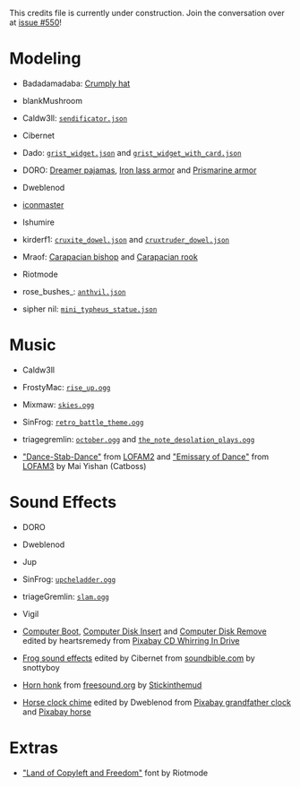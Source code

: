 
This credits file is currently under construction. Join the conversation over at [issue #550](https://github.com/lunar-sway/minestuck/issues/550)!

# Modeling

- Badadamadaba: [Crumply hat](src/main/java/com/mraof/minestuck/client/model/armor/CrumplyHatModel.java)

- blankMushroom

- Caldw3ll: [`sendificator.json`](src/main/resources/assets/minestuck/models/block/sendificator.json)

- Cibernet

- Dado: [`grist_widget.json`](src/main/resources/assets/minestuck/models/block/grist_widget.json)
and [`grist_widget_with_card.json`](src/main/resources/assets/minestuck/models/block/grist_widget_with_card.json)

- DORO: [Dreamer pajamas](src/main/java/com/mraof/minestuck/client/model/armor/DreamerPajamasModel.java),
[Iron lass armor](src/main/resources/assets/minestuck/geo/iron_lass_armor.geo.json)
and [Prismarine armor](src/main/resources/assets/minestuck/geo/prismarine_armor.geo.json)

- Dweblenod

- [iconmaster](https://github.com/iconmaster5326/)

- Ishumire

- kirderf1: [`cruxite_dowel.json`](src/main/resources/assets/minestuck/models/block/cruxite_dowel.json)
and [`cruxtruder_dowel.json`](src/main/resources/assets/minestuck/models/block/cruxtruder_dowel.json)

- Mraof: [Carapacian bishop](src/main/java/com/mraof/minestuck/client/model/entity/BishopModel.java)
and [Carapacian rook](src/main/java/com/mraof/minestuck/client/model/entity/RookModel.java)

- Riotmode

- rose_bushes_: [`anthvil.json`](src/main/resources/assets/minestuck/models/block/anthvil.json)

- sipher nil: [`mini_typheus_statue.json`](src/main/resources/assets/minestuck/models/block/mini_typheus_statue.json)

# Music

- Caldw3ll

- FrostyMac: [`rise_up.ogg`](src/main/resources/assets/minestuck/sounds/music/miscellaneous/rise_up.ogg)

- Mixmaw: [`skies.ogg`](src/main/resources/assets/minestuck/sounds/music/lands/skies.ogg)

- SinFrog: [`retro_battle_theme.ogg`](src/main/resources/assets/minestuck/sounds/records/retro_battle_theme.ogg)

- triagegremlin: [`october.ogg`](src/main/resources/assets/minestuck/sounds/music/lands/october.ogg)
and [`the_note_desolation_plays.ogg`](src/main/resources/assets/minestuck/sounds/music/lands/the_note_desolation_plays.ogg)

- ["Dance-Stab-Dance"](src/main/resources/assets/minestuck/sounds/records/dance_stab_dance.ogg) from [LOFAM2](https://unofficialmspafans.bandcamp.com/track/dance-stab-dance)
and ["Emissary of Dance"](src/main/resources/assets/minestuck/sounds/records/emissary_of_dance.ogg) from [LOFAM3](https://unofficialmspafans.bandcamp.com/track/emissary-of-dance) by Mai Yishan (Catboss)

# Sound Effects

- DORO

- Dweblenod

- Jup

- SinFrog: [`upcheladder.ogg`](src/main/resources/assets/minestuck/sounds/random/upcheladder.ogg)

- triageGremlin: [`slam.ogg`](src/main/resources/assets/minestuck/sounds/mob/slam.ogg)

- Vigil

- [Computer Boot](src/main/resources/assets/minestuck/sounds/random/computer_boot.ogg),
[Computer Disk Insert](src/main/resources/assets/minestuck/sounds/random/computer_disk_insert.ogg)
and [Computer Disk Remove](src/main/resources/assets/minestuck/sounds/random/computer_disk_remove.ogg) edited by heartsremedy
from [Pixabay CD Whirring In Drive](https://pixabay.com/sv/sound-effects/cd-whirring-in-drive-26799/)

- [Frog sound effects](src/main/resources/assets/minestuck/sounds/mob/frog/) edited by Cibernet
from [soundbible.com](https://soundbible.com/1336-Frog-Croaking.html) by snottyboy

- [Horn honk](src/main/resources/assets/minestuck/sounds/item/horn_honk.ogg) from [freesound.org](https://freesound.org/people/Stickinthemud/sounds/27882/) by [Stickinthemud](https://freesound.org/people/Stickinthemud/)

- [Horse clock chime](src/main/resources/assets/minestuck/sounds/random/horse_clock_chime.ogg) edited by Dweblenod
from [Pixabay grandfather clock](https://pixabay.com/sound-effects/028122-clock-grandfather-ticks-amp-striking-oncemp3-75316/)
and [Pixabay horse](https://pixabay.com/sound-effects/horse-123780/)

# Extras

- ["Land of Copyleft and Freedom"](src/main/resources/assets/minestuck/font/land_of_copyleft_and_freedom.ttf) font by Riotmode
